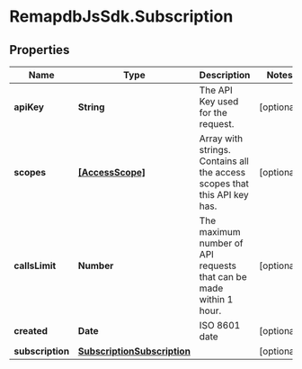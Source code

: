# RemapdbJsSdk.Subscription

## Properties
Name | Type | Description | Notes
------------ | ------------- | ------------- | -------------
**apiKey** | **String** | The API Key used for the request. | [optional] 
**scopes** | [**[AccessScope]**](AccessScope.md) | Array with strings. Contains all the access scopes that this API key has. | [optional] 
**callsLimit** | **Number** | The maximum number of API requests that can be made within 1 hour. | [optional] 
**created** | **Date** | ISO 8601 date | [optional] 
**subscription** | [**SubscriptionSubscription**](SubscriptionSubscription.md) |  | [optional] 
